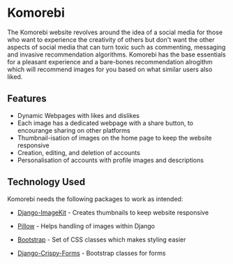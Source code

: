 # Komorebi

The Komorebi website revolves around the idea of a social media for those who want to experience the creativity of others but don't want the other aspects of social media that can turn toxic such as commenting, messaging and invasive recommendation algorithms. Komorebi has the base essentials for a pleasant experience and a bare-bones recommendation alrogithm which will recommend images for you based on what similar users also liked.

## Features

- Dynamic Webpages with likes and dislikes
- Each image has a dedicated webpage with a share button, to encourange sharing on other platforms
- Thumbnail-isation of images on the home page to keep the website responsive
- Creation, editing, and deletion of accounts
- Personalisation of accounts with profile images and descriptions

## Technology Used

Komorebi needs the following packages to work as intended:

- [Django-ImageKit] - Creates thumbnails to keep website responsive
- [Pillow] - Helps handling of images within Django
- [Bootstrap] - Set of CSS classes which makes styling easier
- [Django-Crispy-Forms] - Bootstrap classes for forms


   [Django-ImageKit]: <https://github.com/matthewwithanm/django-imagekit>
   [Pillow]: <https://pypi.org/project/Pillow/2.2.1/>
   [Django-Crispy-Forms]: <https://django-crispy-forms.readthedocs.io/en/latest/>
   [Bootstrap]: <https://getbootstrap.com/>